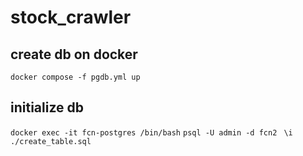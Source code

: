 # stock_crawler

## create db on docker 
``` docker compose -f pgdb.yml up ```

## initialize db
``` docker exec -it fcn-postgres /bin/bash ```
``` psql -U admin -d fcn2 ```
``` \i ./create_table.sql```
